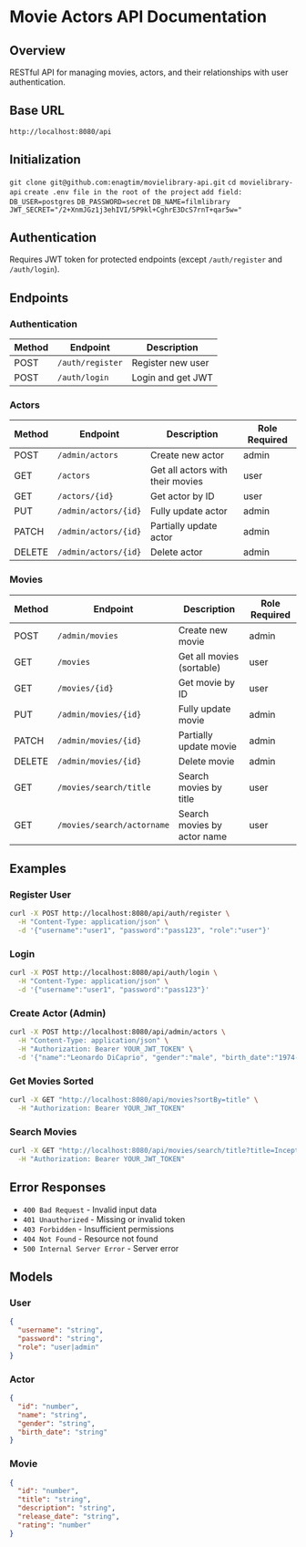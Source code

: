 # Movie Actors API Documentation

## Overview
RESTful API for managing movies, actors, and their relationships with user authentication.

## Base URL
`http://localhost:8080/api`

## Initialization
`git clone git@github.com:enagtim/movielibrary-api.git`
`cd movielibrary-api`
`create .env file in the root of the project`
`add field:`
`DB_USER=postgres`
`DB_PASSWORD=secret`
`DB_NAME=filmlibrary`
`JWT_SECRET="/2+XnmJGz1j3ehIVI/5P9kl+CghrE3DcS7rnT+qar5w="`

## Authentication
Requires JWT token for protected endpoints (except `/auth/register` and `/auth/login`).

## Endpoints

### Authentication
| Method | Endpoint       | Description          |
|--------|----------------|----------------------|
| POST   | `/auth/register` | Register new user    |
| POST   | `/auth/login`    | Login and get JWT    |

### Actors
| Method | Endpoint             | Description                         | Role Required |
|--------|----------------------|-------------------------------------|---------------|
| POST   | `/admin/actors`      | Create new actor                    | admin         |
| GET    | `/actors`           | Get all actors with their movies     | user          |
| GET    | `/actors/{id}`      | Get actor by ID                      | user          |
| PUT    | `/admin/actors/{id}`| Fully update actor                   | admin         |
| PATCH  | `/admin/actors/{id}`| Partially update actor               | admin         |
| DELETE | `/admin/actors/{id}`| Delete actor                         | admin         |

### Movies
| Method | Endpoint               | Description                         | Role Required |
|--------|------------------------|-------------------------------------|---------------|
| POST   | `/admin/movies`        | Create new movie                    | admin         |
| GET    | `/movies`             | Get all movies (sortable)            | user          |
| GET    | `/movies/{id}`        | Get movie by ID                      | user          |
| PUT    | `/admin/movies/{id}`  | Fully update movie                   | admin         |
| PATCH  | `/admin/movies/{id}`  | Partially update movie               | admin         |
| DELETE | `/admin/movies/{id}`  | Delete movie                         | admin         |
| GET    | `/movies/search/title`| Search movies by title               | user          |
| GET    | `/movies/search/actorname`| Search movies by actor name      | user          |

## Examples

### Register User
```bash
curl -X POST http://localhost:8080/api/auth/register \
  -H "Content-Type: application/json" \
  -d '{"username":"user1", "password":"pass123", "role":"user"}'
```

### Login
```bash
curl -X POST http://localhost:8080/api/auth/login \
  -H "Content-Type: application/json" \
  -d '{"username":"user1", "password":"pass123"}'
```

### Create Actor (Admin)
```bash
curl -X POST http://localhost:8080/api/admin/actors \
  -H "Content-Type: application/json" \
  -H "Authorization: Bearer YOUR_JWT_TOKEN" \
  -d '{"name":"Leonardo DiCaprio", "gender":"male", "birth_date":"1974-11-11"}'
```

### Get Movies Sorted
```bash
curl -X GET "http://localhost:8080/api/movies?sortBy=title" \
  -H "Authorization: Bearer YOUR_JWT_TOKEN"
```

### Search Movies
```bash
curl -X GET "http://localhost:8080/api/movies/search/title?title=Inception" \
  -H "Authorization: Bearer YOUR_JWT_TOKEN"
```

## Error Responses
- `400 Bad Request` - Invalid input data
- `401 Unauthorized` - Missing or invalid token
- `403 Forbidden` - Insufficient permissions
- `404 Not Found` - Resource not found
- `500 Internal Server Error` - Server error

## Models

### User
```json
{
  "username": "string",
  "password": "string",
  "role": "user|admin"
}
```

### Actor
```json
{
  "id": "number",
  "name": "string",
  "gender": "string",
  "birth_date": "string"
}
```

### Movie
```json
{
  "id": "number",
  "title": "string",
  "description": "string",
  "release_date": "string",
  "rating": "number"
}
```